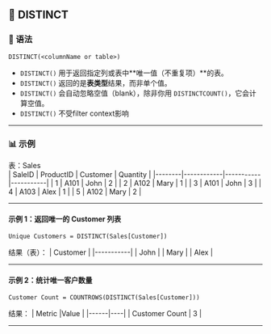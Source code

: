 ## 🧩 DISTINCT
### 📘 语法
```DAX
DISTINCT(<columnName or table>)
```
- `DISTINCT()` 用于返回指定列或表中**唯一值（不重复项）**的表。  
- `DISTINCT()` 返回的是**表类型**结果，而非单个值。  
- `DISTINCT()` 会自动忽略空值（blank），除非你用 `DISTINCTCOUNT()`，它会计算空值。
- `DISTINCT()` 不受filter context影响

---
 

### 📊 示例
表：Sales  
| SaleID | ProductID | Customer | Quantity |
|--------|------------|-----------|-----------|
| 1 | A101 | John | 2 |
| 2 | A102 | Mary | 1 |
| 3 | A101 | John | 3 |
| 4 | A103 | Alex | 1 |
| 5 | A102 | Mary | 2 |

---

#### 示例 1：返回唯一的 Customer 列表
```DAX
Unique Customers = DISTINCT(Sales[Customer])
```

结果（表）：
| Customer |
|-----------|
| John |
| Mary |
| Alex |

---

#### 示例 2：统计唯一客户数量
```DAX
Customer Count = COUNTROWS(DISTINCT(Sales[Customer]))
```

结果：
| Metric |Value |
|------|----|
| Customer Count | 3 |

---

